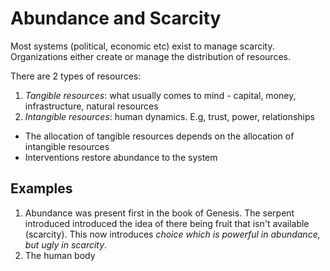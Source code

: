 # Abundance and Scarcity

Most systems (political, economic etc) exist to manage scarcity. Organizations either create or manage the distribution of resources.

There are 2 types of resources:

1. *Tangible resources*: what usually comes to mind - capital, money, infrastructure, natural resources
2. *Intangible resources*: human dynamics. E.g, trust, power, relationships

* The allocation of tangible resources depends on the allocation of intangible resources
* Interventions restore abundance to the system

## Examples

1. Abundance was present first in the book of Genesis. The serpent introduced introduced the idea of there being fruit that isn't available (scarcity). This now introduces *choice which is powerful in abundance, but ugly in scarcity*.
2. The human body
